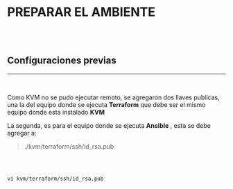 # PREPARAR EL AMBIENTE
</br>
</br>

## Configuraciones previas
---
</br>

Como KVM no se pudo ejecutar remoto, se agregaron dos llaves publicas, una la del equipo donde se ejecuta **Terraform** que debe ser el mismo equipo donde esta instalado **KVM**

La segunda, es para el equipo donde se ejecuta **Ansible** , esta se debe agregar a:
</br>

> ./kvm/terraform/ssh/id_rsa.pub
</br>

```

vi kvm/terraform/ssh/id_rsa.pub

```